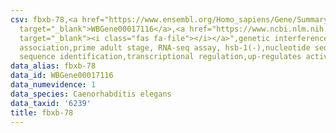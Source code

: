 ```yaml
---
csv: fbxb-78,<a href="https://www.ensembl.org/Homo_sapiens/Gene/Summary?db=core;g=WBGene00017116"
  target="_blank">WBGene00017116</a>,<a href="https://www.ncbi.nlm.nih.gov/pubmed/30894454"
  target="_blank"><i class="fas fa-file"></i></a>",genetic interference,functional
  association,prime adult stage, RNA-seq assay, hsb-1(-),nucleotide sequence identification,nucleotide
  sequence identification,transcriptional regulation,up-regulates activity
data_alias: fbxb-78
data_id: WBGene00017116
data_numevidence: 1
data_species: Caenorhabditis elegans
data_taxid: '6239'
title: fbxb-78
---
```

